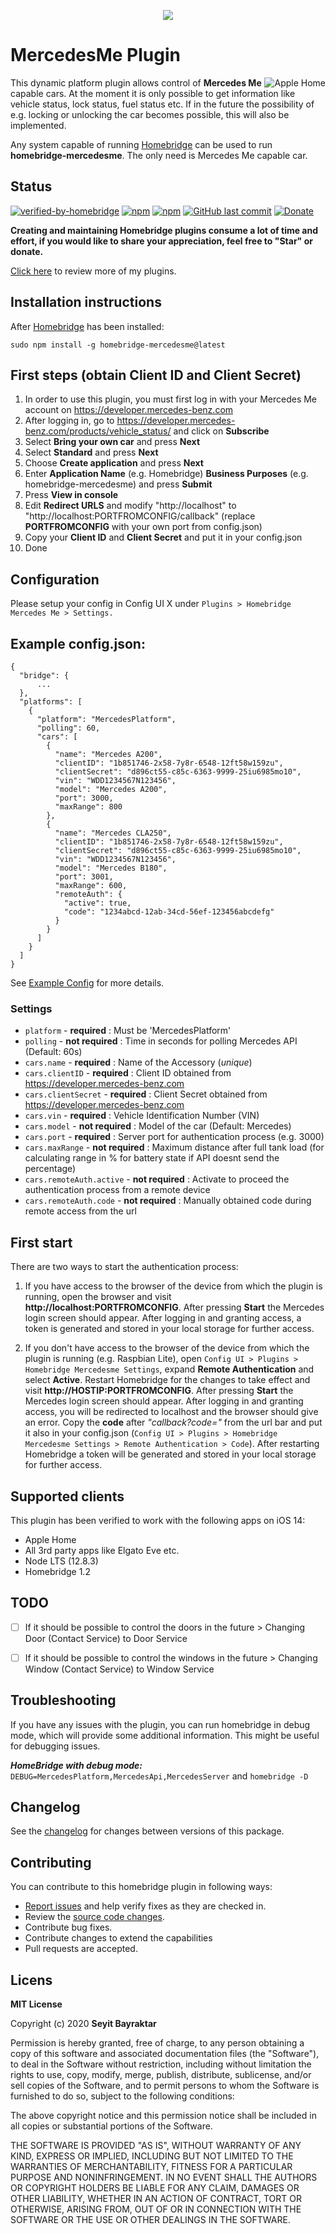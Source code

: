 <p align="center">
    <img src="https://github.com/SeydX/homebridge-mercedesme/blob/master/images/mercedesme_logo.png">
</p>



# MercedesMe Plugin

<img src="https://github.com/SeydX/homebridge-mercedesme/blob/master/images/homekit_mercedesme.gif" align="right" alt="Apple Home">

This dynamic platform plugin allows control of **Mercedes Me** capable cars. At the moment it is only possible to get information like vehicle status, lock status, fuel status etc. If in the future the possibility of e.g. locking or unlocking the car becomes possible, this will also be implemented.

Any system capable of running [Homebridge](https://github.com/nfarina/homebridge/) can be used to run **homebridge-mercedesme**. The only need is Mercedes Me capable car.




## Status

[![verified-by-homebridge](https://badgen.net/badge/homebridge/verified/purple)](https://github.com/homebridge/homebridge/wiki/Verified-Plugins)
[![npm](https://img.shields.io/npm/v/homebridge-mercedesme.svg?style=flat-square)](https://www.npmjs.com/package/homebridge-mercedesme)
[![npm](https://img.shields.io/npm/dt/homebridge-mercedesme.svg?style=flat-square)](https://www.npmjs.com/package/homebridge-mercedesme)
[![GitHub last commit](https://img.shields.io/github/last-commit/SeydX/homebridge-mercedesme.svg?style=flat-square)](https://github.com/SeydX/homebridge-mercedesme)
[![Donate](https://img.shields.io/badge/Donate-PayPal-blue.svg?style=flat-square&maxAge=2592000)](https://www.paypal.com/cgi-bin/webscr?cmd=_s-xclick&hosted_button_id=NP4T3KASWQLD8)


**Creating and maintaining Homebridge plugins consume a lot of time and effort, if you would like to share your appreciation, feel free to "Star" or donate.**

[Click here](https://github.com/SeydX) to review more of my plugins.



## Installation instructions

After [Homebridge](https://github.com/nfarina/homebridge) has been installed:

```sudo npm install -g homebridge-mercedesme@latest```



## First steps (obtain Client ID and Client Secret)

1. In order to use this plugin, you must first log in with your Mercedes Me account on https://developer.mercedes-benz.com
2. After logging in, go to https://developer.mercedes-benz.com/products/vehicle_status/ and click on **Subscribe**
3. Select **Bring your own car** and press **Next**
4. Select **Standard** and press **Next**
5. Choose **Create application** and press **Next**
6. Enter **Application Name** (e.g. Homebridge) **Business Purposes** (e.g. homebridge-mercedesme) and press **Submit**
7. Press **View in console**
8. Edit **Redirect URLS** and modify "http://localhost" to "http://localhost:PORTFROMCONFIG/callback" (replace **PORTFROMCONFIG** with your own port from config.json)
9. Copy your **Client ID** and **Client Secret** and put it in your config.json
10. Done
 

 
## Configuration

Please setup your config in Config UI X under ```Plugins > Homebridge Mercedes Me > Settings.``` 
 
 
## Example config.json:

```
{
  "bridge": {
      ...
  },
  "platforms": [
    {
      "platform": "MercedesPlatform",
      "polling": 60,
      "cars": [
        {
          "name": "Mercedes A200",
          "clientID": "1b851746-2x58-7y8r-6548-12ft58w159zu",
          "clientSecret": "d896ct55-c85c-6363-9999-25iu6985mo10",
          "vin": "WDD1234567N123456",
          "model": "Mercedes A200",
          "port": 3000,
          "maxRange": 800
        },
        {
          "name": "Mercedes CLA250",
          "clientID": "1b851746-2x58-7y8r-6548-12ft58w159zu",
          "clientSecret": "d896ct55-c85c-6363-9999-25iu6985mo10",
          "vin": "WDD1234567N123456",
          "model": "Mercedes B180",
          "port": 3001,
          "maxRange": 600,
          "remoteAuth": {
            "active": true,
            "code": "1234abcd-12ab-34cd-56ef-123456abcdefg"
          }
        }
      ]
    }
  ]
}
```
See [Example Config](https://github.com/SeydX/homebridge-mercedesme/blob/master/example-config.json) for more details.



### Settings

* `platform` - **required** : Must be 'MercedesPlatform'
* `polling` - **not required** : Time in seconds for polling Mercedes API (Default: 60s)
* `cars.name` - **required** : Name of the Accessory (*unique*)
* `cars.clientID` - **required** : Client ID obtained from https://developer.mercedes-benz.com
* `cars.clientSecret` - **required** : Client Secret obtained from https://developer.mercedes-benz.com
* `cars.vin` - **required** : Vehicle Identification Number (VIN)
* `cars.model` - **not required** : Model of the car (Default: Mercedes)
* `cars.port` - **required** : Server port for authentication process (e.g. 3000)
* `cars.maxRange` - **not required** : Maximum distance after full tank load (for calculating range in % for battery state if API doesnt send the percentage)
* `cars.remoteAuth.active` - **not required** : Activate to proceed the authentication process from a remote device
* `cars.remoteAuth.code` - **not required** : Manually obtained code during remote access from the url



## First start

There are two ways to start the authentication process:

1. If you have access to the browser of the device from which the plugin is running, open the browser and visit **http://localhost:PORTFROMCONFIG**. After pressing **Start** the Mercedes login screen should appear. After logging in and granting access, a token is generated and stored in your local storage for further access.

2. If you don't have access to the browser of the device from which the plugin is running (e.g. Raspbian Lite), open ``Config UI > Plugins > Homebridge Mercedesme Settings``, expand **Remote Authentication** and select **Active**. Restart Homebridge for the changes to take effect and visit **http://HOSTIP:PORTFROMCONFIG**. After pressing **Start** the Mercedes login screen should appear. After logging in and granting access, you will be redirected to localhost and the browser should give an error. Copy the **code** after _"callback?code="_ from the url bar and put it also in your config.json (``Config UI > Plugins > Homebridge Mercedesme Settings > Remote Authentication > Code``). After restarting Homebridge a token will be generated and stored in your local storage for further access.


## Supported clients

This plugin has been verified to work with the following apps on iOS 14:

* Apple Home
* All 3rd party apps like Elgato Eve etc.
* Node LTS (12.8.3)
* Homebridge 1.2



## TODO
- [ ] If it should be possible to control the doors in the future > Changing Door (Contact Service) to Door Service
- [ ] If it should be possible to control the windows in the future > Changing Window (Contact Service) to Window Service



## Troubleshooting

If you have any issues with the plugin, you can run homebridge in debug mode, which will provide some additional information. This might be useful for debugging issues.

***HomeBridge with debug mode:*** ```DEBUG=MercedesPlatform,MercedesApi,MercedesServer``` and ```homebridge -D ```



## Changelog

See the [changelog](https://github.com/SeydX/homebridge-mercedesme/blob/master/CHANGELOG.md) for changes between versions of this package.



## Contributing

You can contribute to this homebridge plugin in following ways:

- [Report issues](https://github.com/SeydX/homebridge-mercedesme/issues) and help verify fixes as they are checked in.
- Review the [source code changes](https://github.com/SeydX/homebridge-mercedesme/pulls).
- Contribute bug fixes.
- Contribute changes to extend the capabilities
- Pull requests are accepted.



## Licens

**MIT License**

Copyright (c) 2020 **Seyit Bayraktar**

Permission is hereby granted, free of charge, to any person obtaining a copy
of this software and associated documentation files (the "Software"), to deal
in the Software without restriction, including without limitation the rights
to use, copy, modify, merge, publish, distribute, sublicense, and/or sell
copies of the Software, and to permit persons to whom the Software is
furnished to do so, subject to the following conditions:

The above copyright notice and this permission notice shall be included in all
copies or substantial portions of the Software.

THE SOFTWARE IS PROVIDED "AS IS", WITHOUT WARRANTY OF ANY KIND, EXPRESS OR
IMPLIED, INCLUDING BUT NOT LIMITED TO THE WARRANTIES OF MERCHANTABILITY,
FITNESS FOR A PARTICULAR PURPOSE AND NONINFRINGEMENT. IN NO EVENT SHALL THE
AUTHORS OR COPYRIGHT HOLDERS BE LIABLE FOR ANY CLAIM, DAMAGES OR OTHER
LIABILITY, WHETHER IN AN ACTION OF CONTRACT, TORT OR OTHERWISE, ARISING FROM,
OUT OF OR IN CONNECTION WITH THE SOFTWARE OR THE USE OR OTHER DEALINGS IN THE
SOFTWARE.
